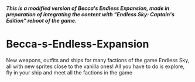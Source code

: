 ##### This is a modified version of Becca's Endless Expansion, made in preparation of integrating the content with "Endless Sky: Captain's Edition" reboot of the game.

# Becca-s-Endless-Expansion
New weapons, outfits and ships for many factions of the game Endless Sky, all with new sprites close to the vanilla ones! All you 
have to do is explore, fly in your ship and meet all the factions in the game
